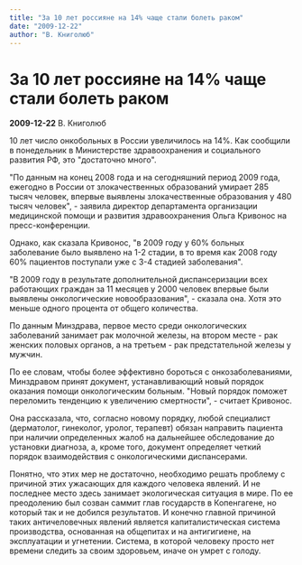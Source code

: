 ```yaml
---
title: "За 10 лет россияне на 14% чаще стали болеть раком"
date: "2009-12-22"
author: "В. Книголюб"
---
```


# За 10 лет россияне на 14% чаще стали болеть раком

**2009-12-22** В. Книголюб

10 лет число онкобольных в России увеличилось на 14%. Как сообщили в понедельник в Министерстве здравоохранения и социального развития РФ, это "достаточно много".

"По данным на конец 2008 года и на сегодняшний период 2009 года, ежегодно в России от злокачественных образований умирает 285 тысяч человек, впервые выявлены злокачественные образования у 480 тысяч человек", - заявила директор департамента организации медицинской помощи и развития здравоохранения Ольга Кривонос на пресс-конференции.

Однако, как сказала Кривонос, "в 2009 году у 60% больных заболевание было выявлено на 1-2 стадии, в то время как 2008 году 60% пациентов поступали уже с 3-4 стадией заболевания".

"В 2009 году в результате дополнительной диспансеризации всех работающих граждан за 11 месяцев у 2000 человек впервые были выявлены онкологические новообразования", - сказала она. Хотя это меньше одного процента от общего количества.

По данным Минздрава, первое место среди онкологических заболеваний занимает рак молочной железы, на втором месте - рак женских половых органов, а на третьем - рак предстательной железы у мужчин.

По ее словам, чтобы более эффективно бороться с онкозаболеваниями, Минздравом принят документ, устанавливающий новый порядок оказания помощи онкологическим больным. "Новый порядок поможет переломить тенденцию к увеличению смертности", - считает Кривонос.

Она рассказала, что, согласно новому порядку, любой специалист (дерматолог, гинеколог, уролог, терапевт) обязан направить пациента при наличии определенных жалоб на дальнейшее обследование до установки диагноза, а, кроме того, документ определяет четкий порядок взаимодействия с онкологическими диспансерами.

Понятно, что этих мер не достаточно, необходимо решать проблему с причиной этих ужасающих для каждого человека явлений. И не последнее место здесь занимает экологическая ситуация в мире. По ее преодолению был созван саммит глав государств в Копенгагене, но который так и не добился результатов. И конечно главной причиной таких античеловечных явлений является капиталистическая система производства, основанная на общепитах и на антигигиене, на эксплуатации и угнетении. Система, в которой человеку просто нет времени следить за своим здоровьем, иначе он умрет с голоду.